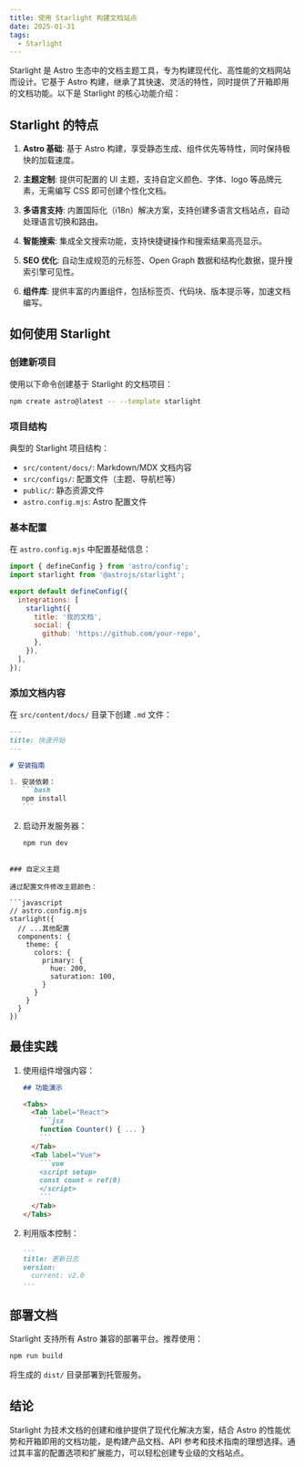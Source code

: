 ```yaml
---
title: 使用 Starlight 构建文档站点
date: 2025-01-31
tags:
  - Starlight
---
```


Starlight 是 Astro 生态中的文档主题工具，专为构建现代化、高性能的文档网站而设计。它基于 Astro 构建，继承了其快速、灵活的特性，同时提供了开箱即用的文档功能。以下是 Starlight 的核心功能介绍：

## Starlight 的特点

1. **Astro 基础**: 基于 Astro 构建，享受静态生成、组件优先等特性，同时保持极快的加载速度。

2. **主题定制**: 提供可配置的 UI 主题，支持自定义颜色、字体、logo 等品牌元素，无需编写 CSS 即可创建个性化文档。

3. **多语言支持**: 内置国际化（i18n）解决方案，支持创建多语言文档站点，自动处理语言切换和路由。

4. **智能搜索**: 集成全文搜索功能，支持快捷键操作和搜索结果高亮显示。

5. **SEO 优化**: 自动生成规范的元标签、Open Graph 数据和结构化数据，提升搜索引擎可见性。

6. **组件库**: 提供丰富的内置组件，包括标签页、代码块、版本提示等，加速文档编写。

## 如何使用 Starlight

### 创建新项目

使用以下命令创建基于 Starlight 的文档项目：

```bash
npm create astro@latest -- --template starlight
```

### 项目结构

典型的 Starlight 项目结构：

- `src/content/docs/`: Markdown/MDX 文档内容
- `src/configs/`: 配置文件（主题、导航栏等）
- `public/`: 静态资源文件
- `astro.config.mjs`: Astro 配置文件

### 基本配置

在 `astro.config.mjs` 中配置基础信息：

```javascript
import { defineConfig } from 'astro/config';
import starlight from '@astrojs/starlight';

export default defineConfig({
  integrations: [
    starlight({
      title: '我的文档',
      social: {
        github: 'https://github.com/your-repo',
      },
    }),
  ],
});
```

### 添加文档内容

在 `src/content/docs/` 目录下创建 `.md` 文件：

````markdown
---
title: 快速开始
---

# 安装指南

1. 安装依赖：
   ```bash
   npm install
   ```
````

2. 启动开发服务器：
   ```bash
   npm run dev
   ```

````

### 自定义主题

通过配置文件修改主题颜色：

```javascript
// astro.config.mjs
starlight({
  // ...其他配置
  components: {
    theme: {
      colors: {
        primary: {
          hue: 200,
          saturation: 100,
        }
      }
    }
  }
})
````

## 最佳实践

1. 使用组件增强内容：

   ````markdown
   ## 功能演示

   <Tabs>
     <Tab label="React">
       ```jsx
       function Counter() { ... }
       ```
     </Tab>
     <Tab label="Vue">
       ```vue
       <script setup>
       const count = ref(0)
       </script>
       ```
     </Tab>
   </Tabs>
   ````

2. 利用版本控制：
   ```markdown
   ---
   title: 更新日志
   version:
     current: v2.0
   ---
   ```

## 部署文档

Starlight 支持所有 Astro 兼容的部署平台。推荐使用：

```bash
npm run build
```

将生成的 `dist/` 目录部署到托管服务。

## 结论

Starlight 为技术文档的创建和维护提供了现代化解决方案，结合 Astro 的性能优势和开箱即用的文档功能，是构建产品文档、API 参考和技术指南的理想选择。通过其丰富的配置选项和扩展能力，可以轻松创建专业级的文档站点。

